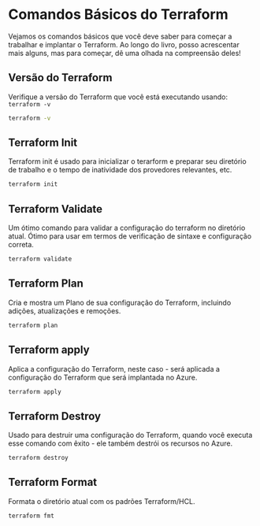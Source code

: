 # Comandos Básicos do Terraform

Vejamos os comandos básicos que você deve saber para começar a trabalhar e implantar o Terraform. Ao longo do livro, posso acrescentar mais alguns, mas para começar, dê uma olhada na compreensão deles!

## Versão do Terraform

Verifique a versão do Terraform que você está executando usando: `terraform -v`

```bash
terraform -v 
```

## Terraform Init

Terraform init é usado para inicializar o terarform e preparar seu diretório de trabalho e o tempo de inatividade dos provedores relevantes, etc.

```bash
terraform init
```

## Terraform Validate

Um ótimo comando para validar a configuração do terraform no diretório atual. Ótimo para usar em termos de verificação de sintaxe e configuração correta.

```bash
terraform validate
```

## Terraform Plan

Cria e mostra um Plano de sua configuração do Terraform, incluindo adições, atualizações e remoções.

```bash
terraform plan
```

## Terraform apply

Aplica a configuração do Terraform, neste caso - será aplicada a configuração do Terraform que será implantada no Azure.

```bash
terraform apply
```

## Terraform Destroy

Usado para destruir uma configuração do Terraform, quando você executa esse comando com êxito - ele também destrói os recursos no Azure.

```bash
terraform destroy
```

## Terraform Format

Formata o diretório atual com os padrões Terraform/HCL.

```bash
terraform fmt
```